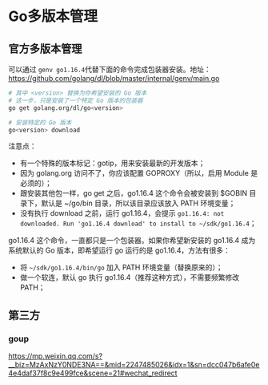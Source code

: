 # Go多版本管理

## 官方多版本管理

可以通过 `genv go1.16.4`代替下面的命令完成包装器安装。地址：https://github.com/golang/dl/blob/master/internal/genv/main.go

```bash
# 其中 <version> 替换为你希望安装的 Go 版本
# 这一步，只是安装了一个特定 Go 版本的包装器
go get golang.org/dl/go<version>

# 安装特定的 Go 版本
go<version> download
```

注意点：

* 有一个特殊的版本标记：gotip，用来安装最新的开发版本；
* 因为 golang.org 访问不了，你应该配置 GOPROXY（所以，启用 Module 是必须的）；
* 跟安装其他包一样，go get 之后，go1.16.4 这个命令会被安装到 $GOBIN 目录下，默认是 ~/go/bin 目录，所以该目录应该放入 PATH 环境变量；
* 没有执行 download 之前，运行 go1.16.4，会提示 `go1.16.4: not downloaded. Run 'go1.16.4 download' to install to ~/sdk/go1.16.4`；

go1.16.4 这个命令，一直都只是一个包装器。如果你希望新安装的 go1.16.4 成为系统默认的 Go 版本，即希望运行 go 运行的是 go1.16.4，方法有很多：

* 将 `~/sdk/go1.16.4/bin/go` 加入 PATH 环境变量（替换原来的）；
* 做一个软连，默认 go 执行 go1.16.4（推荐这种方式），不需要频繁修改 PATH；

## 第三方

### goup

https://mp.weixin.qq.com/s?__biz=MzAxNzY0NDE3NA==&mid=2247485026&idx=1&sn=dcc047b6afe0e4e4daf37f8c9e499fce&scene=21#wechat_redirect

